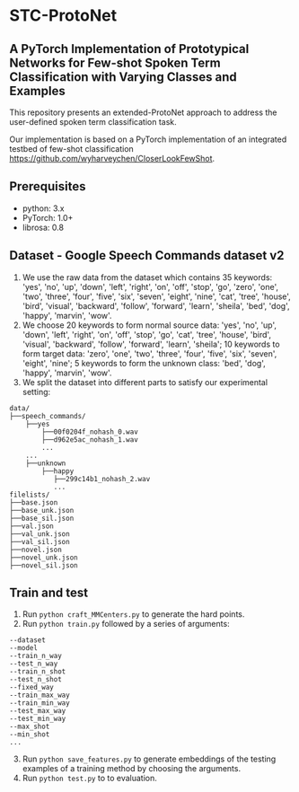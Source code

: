 # STC-ProtoNet
## A PyTorch Implementation of Prototypical Networks for Few-shot Spoken Term Classification with Varying Classes and Examples

This repository presents an extended-ProtoNet approach to address the user-defined spoken term classification task.

Our implementation is based on a PyTorch implementation of an integrated testbed of few-shot classification https://github.com/wyharveychen/CloserLookFewShot.

## Prerequisites
+ python: 3.x
+ PyTorch: 1.0+
+ librosa: 0.8

## Dataset - Google Speech Commands dataset v2
1. We use the raw data from the dataset which contains 35 keywords: 'yes', 'no', 'up', 'down', 'left', 'right', 'on', 'off', 'stop', 'go', 'zero', 'one', 'two', 'three', 'four', 'five', 'six', 'seven', 'eight', 'nine', 'cat', 'tree', 'house', 'bird', 'visual', 'backward', 'follow', 'forward', 'learn', 'sheila', 'bed', 'dog', 'happy', 'marvin', 'wow'.
2. We choose 20 keywords to form normal source data: 'yes', 'no', 'up', 'down', 'left', 'right', 'on', 'off', 'stop', 'go', 'cat', 'tree', 'house', 'bird', 'visual', 'backward', 'follow', 'forward', 'learn', 'sheila'; 10 keywords to form target data: 'zero', 'one', 'two', 'three', 'four', 'five', 'six', 'seven', 'eight', 'nine'; 5 keywords to form the unknown class: 'bed', 'dog', 'happy', 'marvin', 'wow'. 
3. We split the dataset into different parts to satisfy our experimental setting:
```shell
data/
├──speech_commands/
    ├──yes
        ├──00f0204f_nohash_0.wav
        ├──d962e5ac_nohash_1.wav
        ...
    ...
    ├──unknown
        ├──happy
           ├──299c14b1_nohash_2.wav
           ...
filelists/
├──base.json
├──base_unk.json
├──base_sil.json
├──val.json
├──val_unk.json
├──val_sil.json
├──novel.json
├──novel_unk.json
├──novel_sil.json

```
## Train and test
1. Run `python craft_MMCenters.py` to generate the hard points.
2. Run `python train.py` followed by a series of arguments:
```shell
--dataset
--model
--train_n_way
--test_n_way
--train_n_shot
--test_n_shot
--fixed_way
--train_max_way
--train_min_way
--test_max_way
--test_min_way
--max_shot
--min_shot
...
```
3. Run `python save_features.py` to generate embeddings of the testing examples of a training method by choosing the arguments.
4. Run `python test.py` to to evaluation.
